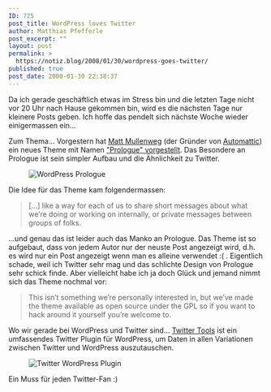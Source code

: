```yaml
---
ID: 725
post_title: WordPress loves Twitter
author: Matthias Pfefferle
post_excerpt: ""
layout: post
permalink: >
  https://notiz.blog/2008/01/30/wordpress-goes-twitter/
published: true
post_date: 2008-01-30 22:38:37
---
```

<!-- wp:paragraph -->
<p>Da ich gerade geschäftlich etwas im Stress bin und die letzten Tage nicht vor 20 Uhr nach Hause gekommen bin, wird es die nächsten Tage nur kleinere Posts geben. Ich hoffe das pendelt sich nächste Woche wieder einigermassen ein...</p>
<!-- /wp:paragraph -->

<!-- wp:paragraph -->
<p>Zum Thema... Vorgestern hat <a href="http://ma.tt">Matt Mullenweg</a> (der Gründer von <a href="http://automattic.com">Automattic</a>) ein neues Theme mit Namen <a href="http://wordpress.com/blog/2008/01/28/introducing-prologue/">"Prologue" vorgestellt</a>. Das Besondere an Prologue ist sein simpler Aufbau und die Ähnlichkeit zu Twitter.</p>
<!-- /wp:paragraph -->

<!-- wp:image {"align":"center"} -->
<figure class="wp-block-image aligncenter"><img src="http://farm3.static.flickr.com/2146/2230770307_8d8f28269c_o.jpg" alt="WordPress Prologue" /></figure>
<!-- /wp:image -->

<!-- wp:paragraph -->
<p>Die Idee für das Theme kam folgendermassen:</p>
<!-- /wp:paragraph -->

<!-- wp:quote -->
<blockquote class="wp-block-quote">
	<p>[...] like a way for each of us to share short messages about what we’re doing or working on internally, or private messages between groups of folks.</p>
</blockquote>
<!-- /wp:quote -->

<!-- wp:paragraph -->
<p>...und genau das ist leider auch das Manko an Prologue. Das Theme ist so aufgebaut, dass von jedem Autor nur der neuste Post angezeigt wird, d.h. es wird nur ein Post angezeigt wenn man es alleine verwendet :( . Eigentlich schade, weil ich Twitter sehr mag und das schlichte Design von Prologue sehr schick finde. Aber vielleicht habe ich ja doch Glück und jemand nimmt sich das Theme nochmal vor:</p>
<!-- /wp:paragraph -->

<!-- wp:quote -->
<blockquote class="wp-block-quote">
	<p>This isn’t something we’re personally interested in, but we’ve made the theme available as open source under the GPL so if you want to hack around it yourself you’re welcome to.</p>
</blockquote>
<!-- /wp:quote -->

<!-- wp:paragraph -->
<p>Wo wir gerade bei WordPress und Twitter sind... <a href="http://alexking.org/projects/wordpress">Twitter Tools</a> ist ein umfassendes Twitter Plugin für WordPress, um Daten in allen Variationen zwischen Twitter und WordPress auszutauschen.</p>
<!-- /wp:paragraph -->

<!-- wp:image {"align":"center"} -->
<figure class="wp-block-image aligncenter"><img src="http://farm3.static.flickr.com/2057/2231600734_781c17da50_o.jpg" alt="Twitter WordPress Plugin" /></figure>
<!-- /wp:image -->

<!-- wp:paragraph -->
<p>Ein Muss für jeden Twitter-Fan :)</p>
<!-- /wp:paragraph -->